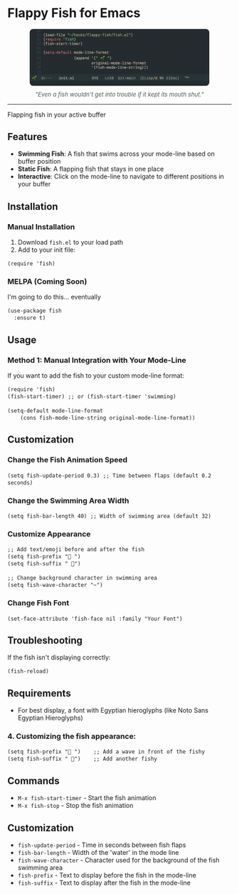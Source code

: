 Flappy Fish for Emacs
===

<div align="center">
  <img src="./fishy.gif" alt="fishy" style="max-width:80%; border-radius: 8px;"/>
  <p style="font-size: small; color: #555; margin-top: 8px;">
    <em>"Even a fish wouldn't get into trouble if it kept its mouth shut." </em>
  </p>
</div>

---

Flapping fish in your active buffer

## Features

- **Swimming Fish**: A fish that swims across your mode-line based on buffer position
- **Static Fish**: A flapping fish that stays in one place
- **Interactive**: Click on the mode-line to navigate to different positions in your buffer

## Installation

### Manual Installation

1. Download `fish.el` to your load path
2. Add to your init file:

```elisp
(require 'fish)
```

### MELPA (Coming Soon)

I'm going to do this... eventually

```elisp
(use-package fish
  :ensure t)
```

## Usage

### Method 1: Manual Integration with Your Mode-Line

If you want to add the fish to your custom mode-line format:

```elisp
(require 'fish)
(fish-start-timer) ;; or (fish-start-timer 'swimming)

(setq-default mode-line-format
	(cons fish-mode-line-string original-mode-line-format))
```

## Customization

### Change the Fish Animation Speed

```elisp
(setq fish-update-period 0.3) ;; Time between flaps (default 0.2 seconds)
```

### Change the Swimming Area Width

```elisp
(setq fish-bar-length 40) ;; Width of swimming area (default 32)
```

### Customize Appearance

```elisp
;; Add text/emoji before and after the fish
(setq fish-prefix "🌊 ")
(setq fish-suffix " 🐠")

;; Change background character in swimming area
(setq fish-wave-character "~")
```

### Change Fish Font

```elisp
(set-face-attribute 'fish-face nil :family "Your Font")
```

## Troubleshooting

If the fish isn't displaying correctly:

```elisp
(fish-reload)
```

## Requirements

- For best display, a font with Egyptian hieroglyphs (like Noto Sans Egyptian Hieroglyphs)

### 4. Customizing the fish appearance:
```elisp
(setq fish-prefix "🌊 ")    ;; Add a wave in front of the fishy
(setq fish-suffix " 🐠")    ;; Add another fishy
```

## Commands

- `M-x fish-start-timer` - Start the fish animation
- `M-x fish-stop` - Stop the fish animation

## Customization

- `fish-update-period` - Time in seconds between fish flaps
- `fish-bar-length` - Width of the 'water' in the mode line
- `fish-wave-character` - Character used for the background of the fish swimming area
- `fish-prefix` - Text to display before the fish in the mode-line
- `fish-suffix` - Text to display after the fish in the mode-line 
